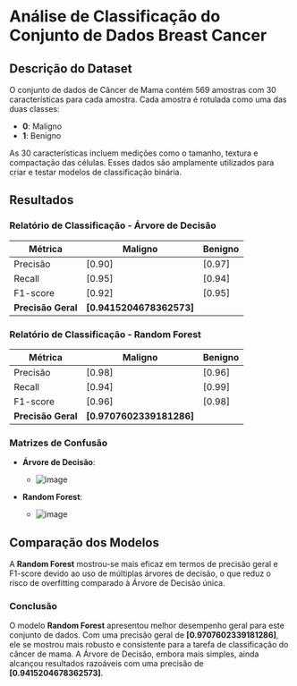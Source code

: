 # Análise de Classificação do Conjunto de Dados Breast Cancer

## Descrição do Dataset

O conjunto de dados de Câncer de Mama contém 569 amostras com 30 características para cada amostra. Cada amostra é rotulada como uma das duas classes:
- **0**: Maligno
- **1**: Benigno

As 30 características incluem medições como o tamanho, textura e compactação das células. Esses dados são amplamente utilizados para criar e testar modelos de classificação binária.

## Resultados

### Relatório de Classificação - Árvore de Decisão

| Métrica         | Maligno | Benigno |
|-----------------|---------|---------|
| Precisão        | [0.90] | [0.97] |
| Recall          | [0.95] | [0.94] |
| F1-score        | [0.92] | [0.95] |
| **Precisão Geral** | **[0.9415204678362573]** |

### Relatório de Classificação - Random Forest

| Métrica         | Maligno | Benigno |
|-----------------|---------|---------|
| Precisão        | [0.98] | [0.96] |
| Recall          | [0.94] | [0.99] |
| F1-score        | [0.96] | [0.98] |
| **Precisão Geral** | **[0.9707602339181286]** |

### Matrizes de Confusão

- **Árvore de Decisão**:
  - ![image](https://github.com/user-attachments/assets/6311d209-ccda-4de0-892f-37b95f3f89da)

- **Random Forest**:
  - ![image](https://github.com/user-attachments/assets/648bc0c9-3ccc-4726-a002-b0df67b71bc4)

## Comparação dos Modelos

A **Random Forest** mostrou-se mais eficaz em termos de precisão geral e F1-score devido ao uso de múltiplas árvores de decisão, o que reduz o risco de overfitting comparado à Árvore de Decisão única.

### Conclusão
O modelo **Random Forest** apresentou melhor desempenho geral para este conjunto de dados. Com uma precisão geral de **[0.9707602339181286]**, ele se mostrou mais robusto e consistente para a tarefa de classificação do câncer de mama. A Árvore de Decisão, embora mais simples, ainda alcançou resultados razoáveis com uma precisão de **[0.9415204678362573]**.
